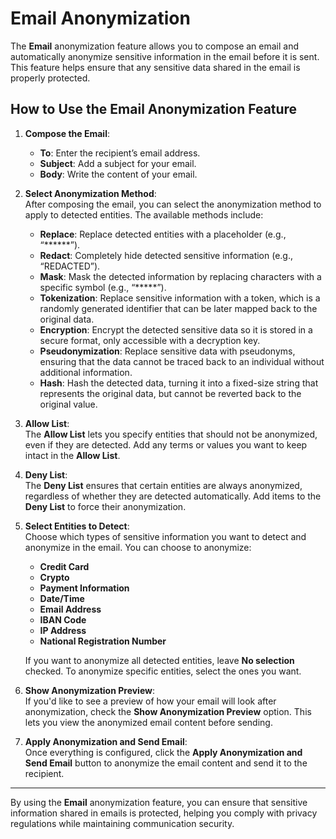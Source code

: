 # Email Anonymization

The **Email** anonymization feature allows you to compose an email and automatically anonymize sensitive information in the email before it is sent. This feature helps ensure that any sensitive data shared in the email is properly protected.

## How to Use the Email Anonymization Feature

1. **Compose the Email**:  
   - **To**: Enter the recipient’s email address.
   - **Subject**: Add a subject for your email.
   - **Body**: Write the content of your email.

2. **Select Anonymization Method**:  
   After composing the email, you can select the anonymization method to apply to detected entities. The available methods include:
   - **Replace**: Replace detected entities with a placeholder (e.g., “******”).
   - **Redact**: Completely hide detected sensitive information (e.g., “REDACTED”).
   - **Mask**: Mask the detected information by replacing characters with a specific symbol (e.g., “*****”).
   - **Tokenization**: Replace sensitive information with a token, which is a randomly generated identifier that can be later mapped back to the original data.
   - **Encryption**: Encrypt the detected sensitive data so it is stored in a secure format, only accessible with a decryption key.
   - **Pseudonymization**: Replace sensitive data with pseudonyms, ensuring that the data cannot be traced back to an individual without additional information.
   - **Hash**: Hash the detected data, turning it into a fixed-size string that represents the original data, but cannot be reverted back to the original value.

3. **Allow List**:  
   The **Allow List** lets you specify entities that should not be anonymized, even if they are detected. Add any terms or values you want to keep intact in the **Allow List**.

4. **Deny List**:  
   The **Deny List** ensures that certain entities are always anonymized, regardless of whether they are detected automatically. Add items to the **Deny List** to force their anonymization.

5. **Select Entities to Detect**:  
   Choose which types of sensitive information you want to detect and anonymize in the email. You can choose to anonymize:
   - **Credit Card**
   - **Crypto**
   - **Payment Information**
   - **Date/Time**
   - **Email Address**
   - **IBAN Code**
   - **IP Address**
   - **National Registration Number**

   If you want to anonymize all detected entities, leave **No selection** checked. To anonymize specific entities, select the ones you want.

6. **Show Anonymization Preview**:  
   If you'd like to see a preview of how your email will look after anonymization, check the **Show Anonymization Preview** option. This lets you view the anonymized email content before sending.

7. **Apply Anonymization and Send Email**:  
   Once everything is configured, click the **Apply Anonymization and Send Email** button to anonymize the email content and send it to the recipient.

---

By using the **Email** anonymization feature, you can ensure that sensitive information shared in emails is protected, helping you comply with privacy regulations while maintaining communication security.
